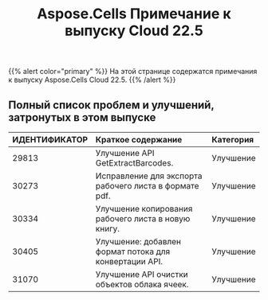 ﻿---
title: Aspose.Cells Примечание к выпуску Cloud 22.5
second_title: Aspose.Cells Cloud Documen
type: docs
url: /ru/aspose-cells-cloud-22-5-release-notes/
description: Aspose.Cells Облако поддерживает Excel для создания, преобразования, слияния, разделения, защиты, операций с внутренними объектами и т. д.
weight: 17
---
{{% alert color="primary" %}} 
На этой странице содержатся примечания к выпуску Aspose.Cells Cloud 22.5.
{{% /alert %}} 
## **Полный список проблем и улучшений, затронутых в этом выпуске**
|**ИДЕНТИФИКАТОР**|**Краткое содержание**|**Категория**|
|:- |:- |:- |
|29813 |Улучшение API GetExtractBarcodes.| Улучшение|
|30273 |Исправление для экспорта рабочего листа в формате pdf.| Улучшение|
|30334 |Улучшение копирования рабочего листа в новую книгу.| Улучшение|
|30405 |Улучшение: добавлен формат потока для конвертации API.| Улучшение|
|31070 |Улучшение API очистки объектов облака ячеек.| Улучшение|

